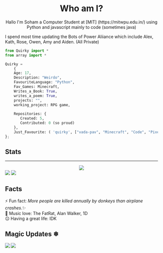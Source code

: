 <h1 align="center">Who am I?</h1>
<p align="center">Hallo I'm Soham a Computer Student at [MIT] (https://mitwpu.edu.in/) using Python and javascript mainly to code (sometimes java) </p>
<p>I spend most time updating the Bots of Power Aliiance which include Alex, Kath, Rose, Owen, Amy and Aiden. (All Private) </p>

```py 
from Quirky import *
from array import *

Quirky = 
    {
    Age: 17,
    Description: "Weirdo",
    FavouriteLanguage: "Python",
    Fav_Games: Minecraft,
    Writes_a_Book: True,
    writes_a_poem: True,
    projects: "",
    working_project: RPG game,
    
    Repositories: {
       Created: 5,
       Contributed: 0 (so proud)
    },
    Just_Favourite: ( 'quirky', ["vada-pav", "Minecraft", "Code", "Pixel Art", "Poems"])
};
```
## Stats
<hr>
<div align="center"><img src="https://github-profile-trophy.vercel.app/?username=QuirkyDevil&theme=dracula"></div>
<img src="https://visitor-badge.laobi.icu/badge?page_id=QuirkyDevil.QuirkyDevil">
<img src="https://img.shields.io/github/followers/QuirkyDevil?label=Follow&style=social">

## Facts
⚡ Fun fact: _More people are killed annually by donkeys than airplane crashes_.✨<br/>
🎵 Music love: The FatRat, Alan Walker, 1D <br/>
😐 Having a great life: IDK <br/>

## Magic Updates ❄
<img align="left" src="https://github-readme-stats.vercel.app/api?username=QuirkyDevil&count_private=true&line_height=21&show_icons=true&hide_border=true&theme=dracula"/>
<img align="left" src="https://github-readme-stats.vercel.app/api/top-langs/?username=QuirkyDevil&layout=compact&card_width=250&hide_border=true&theme=dracula"/>

